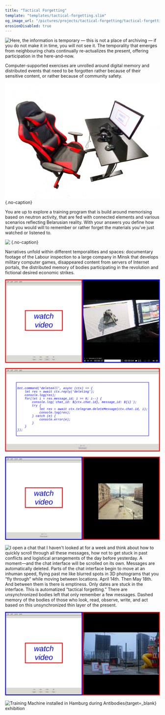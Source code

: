 ```yaml
---
title: "Tactical Forgetting"
template: "templates/tactical-forgetting.slim" 
og_image_url: "/pictures/projects/tactical-forgetting/tactical-forgetting-04.png"
erosionDisabled: true
---
```

![Here, the information is temporary — this is not a place of archiving — if you do not make it in time, you will not see it. The temporality that emerges from neighbouring chats continually re-actualizes the present, offering participation in the here-and-now. ](/pictures/projects/tactical-forgetting/tactical-forgetting-00.gif)

Computer-supported exercises are unrolled around digital memory and distributed events that need to be forgotten rather because of their sensitive content, or rather because of community safety. 

![&nbsp;](/pictures/projects/tactical-forgetting/tactical-forgetting-04.png){.no-caption}

You are up to explore a training program that is build around memorising based on neutron activity, that are fed with connected elements and various scenarios reflecting Belarusian reality. With your answers you define how hard you would will to remember or rather forget the materials you’ve just watched or listened to. 

![&nbsp;](/pictures/projects/tactical-forgetting/tactical-forgetting-05.png){.no-caption}

Narratives unfold within different temporalities and spaces: documentary footage of the Labour inspection to a large company in Minsk that develops military computer games, disappeared content from servers of Internet portals, the distributed memory of bodies participating in the revolution and fictional desired economic strikes.

![The disconnection of the Internet has cut off from the usual distributed outsourcing work - there are no more craving voices on the other side of the screen. The ethics of personal contribution to production through agile team management methods can be forgotten, at least for an indefinite period. ](/pictures/projects/tactical-forgetting/tactical-forgetting-06.png)

![Someone leaves, because in two hours a meeting will begin, corporate, without political demands - not a mass meeting, but a call with the team about the results of the week. How to stop financial flows, not the labor process. Quote from the appeal of the International Association of Game Designers: ...](/pictures/projects/tactical-forgetting/tactical-forgetting-07.png)

![My country 2020. I'm trying to build a socialist city. Everything that I build, as I am told, will not be profitable. An excellent trainer for a future startuper!](/pictures/projects/tactical-forgetting/tactical-forgetting-08.png)

![I open a chat that I haven't looked at for a week and think about how to quickly scroll through all these messages, how not to get stuck in past conflicts and logistical arrangements of the day before yesterday. A moment—and the chat interface will be scrolled on its own. Messages are automatically deleted. Parts of the chat interface begin to move at an inhuman speed, flying past me like blurred spots in 3D photograms that you “fly through” while moving between locations. April 14th. Then May 18th. And between them is there is emptiness. Only dates are stuck in the interface. This is automatized “tactical forgetting.” There are unsynchronized bodies left that only remember a few messages. Dashed memory of the bodies of those who look, read, observe, write, and act based on this unsynchronized thin layer of the present.](/pictures/projects/tactical-forgetting/tactical-forgetting-09.png)

![the vigor of the turrets is in harmony with the pace of colonization  of this city by the neighboring country. the first thing that was built was a playground. real estate - real colonization. or maybe just a marketing ploy...](/pictures/projects/tactical-forgetting/tactical-forgetting-10.png)

![Training Machine installed in Hamburg during [Antibodies](https://www.westwerk.org/antikoerper.html){target=_blank} exhibition](/pictures/projects/tactical-forgetting/tactical-forgetting-01.png)

